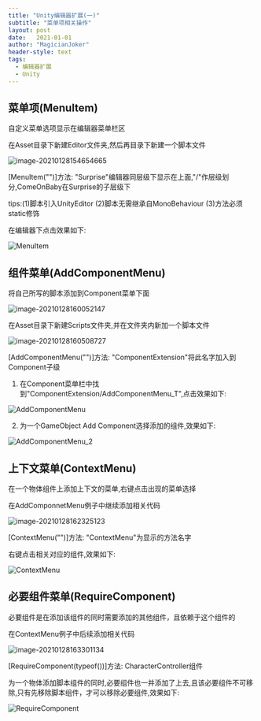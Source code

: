 ```yaml
---
title: "Unity编辑器扩展(一)"
subtitle: "菜单项相关操作"
layout: post
date:   2021-01-01
author: "MagicianJoker"
header-style: text
tags:
  - 编辑器扩展
  - Unity
---
```


## 菜单项(MenuItem)

自定义菜单选项显示在编辑器菜单栏区

在Asset目录下新建Editor文件夹,然后再目录下新建一个脚本文件

![image-20210128154654665](https://magicianhoker.oss-cn-beijing.aliyuncs.com/ImgBed/20210128154654.png)

[MenuItem("")]方法: "Surprise"编辑器同层级下显示在上面,"/"作层级划分,ComeOnBaby在Surprise的子层级下

tips:(1)脚本引入UnityEditor (2)脚本无需继承自MonoBehaviour (3)方法必须static修饰

在编辑器下点击效果如下:

![MenuItem](https://magicianhoker.oss-cn-beijing.aliyuncs.com/ImgBed/20210128155419.gif)

## 组件菜单(AddComponentMenu)

将自己所写的脚本添加到Component菜单下面

![image-20210128160052147](https://magicianhoker.oss-cn-beijing.aliyuncs.com/ImgBed/20210128160052.png)

在Asset目录下新建Scripts文件夹,并在文件夹内新加一个脚本文件

![image-20210128160508727](https://magicianhoker.oss-cn-beijing.aliyuncs.com/ImgBed/20210128160508.png)

[AddComponentMenu("")]方法: "ComponentExtension"将此名字加入到Component子级

1. 在Component菜单栏中找到"ComponentExtension/AddComponentMenu_T",点击效果如下:

![AddComponentMenu](https://magicianhoker.oss-cn-beijing.aliyuncs.com/ImgBed/20210128160929.gif)

2. 为一个GameObject Add Component选择添加的组件,效果如下:

![AddComponentMenu_2](https://magicianhoker.oss-cn-beijing.aliyuncs.com/ImgBed/20210128161848.gif)

## 上下文菜单(ContextMenu)

在一个物体组件上添加上下文的菜单,右键点击出现的菜单选择

在AddComponnetMenu例子中继续添加相关代码

![image-20210128162325123](https://magicianhoker.oss-cn-beijing.aliyuncs.com/ImgBed/20210128162325.png)

[ContextMenu("")]方法: "ContextMenu"为显示的方法名字 

右键点击相关对应的组件,效果如下:

![ContextMenu](https://magicianhoker.oss-cn-beijing.aliyuncs.com/ImgBed/20210128162753.gif)

## 必要组件菜单(RequireComponent)

必要组件是在添加该组件的同时需要添加的其他组件，且依赖于这个组件的

在ContextMenu例子中后续添加相关代码

![image-20210128163301134](https://magicianhoker.oss-cn-beijing.aliyuncs.com/ImgBed/20210128163301.png)

[RequireComponent(typeof())]方法: CharacterController组件

为一个物体添加脚本组件的同时,必要组件也一并添加了上去,且该必要组件不可移除,只有先移除脚本组件，才可以移除必要组件,效果如下:

![RequireComponent](https://magicianhoker.oss-cn-beijing.aliyuncs.com/ImgBed/20210128163921.gif)



















